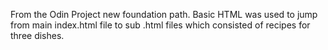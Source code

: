 
From the Odin Project new foundation path. Basic HTML was used to jump from main index.html file to
sub .html files which consisted of recipes for three dishes.
